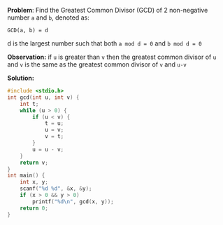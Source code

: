 **Problem**: Find the Greatest Common Divisor (GCD) of 2 non-negative number `a` and `b`, denoted as:

`GCD(a, b) = d`

d is the largest number such that both `a mod d = 0` and `b mod d = 0`

**Observation:** if `u` is greater than `v` then the greatest common divisor of `u` and `v` is the same as the greatest common divisor of `v` and `u-v`

**Solution:**
```c
#include <stdio.h>
int gcd(int u, int v) {
    int t;
    while (u > 0) {
        if (u < v) {
            t = u;
            u = v;
            v = t;
        }
        u = u - v;
    }
    return v;
}
int main() {
    int x, y;
    scanf("%d %d", &x, &y);
    if (x > 0 && y > 0)
        printf("%d\n", gcd(x, y));
    return 0;
}
```